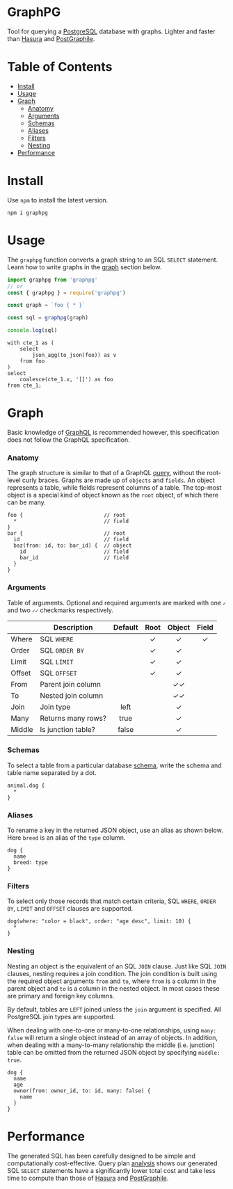 # GraphPG

Tool for querying a [PostgreSQL](https://www.postgresql.org/) database with graphs. Lighter and faster than [Hasura](https://hasura.io/) and [PostGraphile](https://www.graphile.org/).

# Table of Contents

- [Install](#install)
- [Usage](#usage)
- [Graph](#graph)
  - [Anatomy](#anatomy)
  - [Arguments](#arguments)
  - [Schemas](#schemas)
  - [Aliases](#aliases)
  - [Filters](#filters)
  - [Nesting](#nesting)
- [Performance](#performance)

# Install

Use `npm` to install the latest version.

```
npm i graphpg
```

# Usage

The `graphpg` function converts a graph string to an SQL `SELECT` statement. Learn how to write graphs in the [graph](#graph) section below.

```js
import graphpg from 'graphpg'
// or
const { graphpg } = require('graphpg')

const graph = `foo { * }`

const sql = graphpg(graph)

console.log(sql)
```

```
with cte_1 as (
    select
        json_agg(to_json(foo)) as v
    from foo
)
select
    coalesce(cte_1.v, '[]') as foo
from cte_1;
```

# Graph

Basic knowledge of [GraphQL](https://graphql.org/) is recommended however, this specification does not follow the GraphQL specification.

### Anatomy

The graph structure is similar to that of a GraphQL [query](https://graphql.org/learn/queries/), without the root-level curly braces. Graphs are made up of `objects` and `fields`. An object represents a table, while fields represent columns of a table. The top-most object is a special kind of object known as the `root` object, of which there can be many.

```
foo {                          // root
  *                            // field
}
bar {                          // root
  id                           // field
  baz(from: id, to: bar_id) {  // object
    id                         // field
    bar_id                     // field
  }
}
```

### Arguments

Table of arguments. Optional and required arguments are marked with one `✓` and two `✓✓` checkmarks respectively.

|        | Description        | Default | Root | Object | Field |
| ------ | ------------------ | :-----: | :--: | :----: | :---: |
| Where  | SQL `WHERE`        |         |  ✓   |   ✓    |   ✓   |
| Order  | SQL `ORDER BY`     |         |  ✓   |   ✓    |       |
| Limit  | SQL `LIMIT`        |         |  ✓   |   ✓    |       |
| Offset | SQL `OFFSET`       |         |  ✓   |   ✓    |       |
| From   | Parent join column |         |      |   ✓✓   |       |
| To     | Nested join column |         |      |   ✓✓   |       |
| Join   | Join type          |  left   |      |   ✓    |       |
| Many   | Returns many rows? |  true   |      |   ✓    |       |
| Middle | Is junction table? |  false  |      |   ✓    |       |

### Schemas

To select a table from a particular database [schema](https://www.postgresql.org/docs/current/ddl-schemas.html), write the schema and table name separated by a dot.

```
animal.dog {
  *
}
```

### Aliases

To rename a key in the returned JSON object, use an alias as shown below. Here `breed` is an alias of the `type` column.

```
dog {
  name
  breed: type
}
```

### Filters

To select only those records that match certain criteria, SQL `WHERE`, `ORDER BY`, `LIMIT` and `OFFSET` clauses are supported.

```
dog(where: "color = black", order: "age desc", limit: 10) {
  *
}
```

### Nesting

Nesting an object is the equivalent of an SQL `JOIN` clause. Just like SQL `JOIN` clauses, nesting requires a join condition. The join condition is built using the required object arguments `from` and `to`, where `from` is a column in the parent object and `to` is a column in the nested object. In most cases these are primary and foreign key columns.

By default, tables are `LEFT` joined unless the `join` argument is specified. All PostgreSQL join types are supported.

When dealing with one-to-one or many-to-one relationships, using `many: false` will return a single object instead of an array of objects. In addition, when dealing with a many-to-many relationship the middle (i.e. junction) table can be omitted from the returned JSON object by specifying `middle: true`.

```
dog {
  name
  age
  owner(from: owner_id, to: id, many: false) {
    name
  }
}
```

# Performance

The generated SQL has been carefully designed to be simple and computationally cost-effective. Query plan [analysis](https://www.postgresql.org/docs/current/using-explain.html) shows our generated SQL `SELECT` statements have a significantly lower total cost and take less time to compute than those of [Hasura](https://hasura.io/) and [PostGraphile](https://www.graphile.org/).

